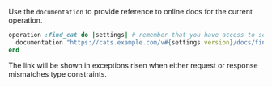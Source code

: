 Use the `documentation` to provide reference to online docs for the current operation.

```ruby
operation :find_cat do |settings| # remember that you have access to settings
  documentation "https://cats.example.com/v#{settings.version}/docs/find_cats"
end
```

The link will be shown in exceptions risen when either request or response mismatches type constraints.
